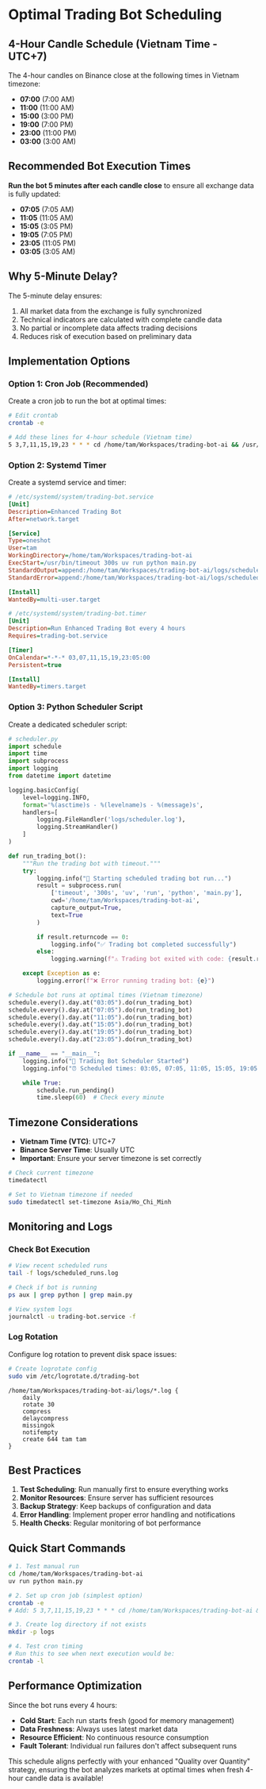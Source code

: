 # Optimal Trading Bot Scheduling

## 4-Hour Candle Schedule (Vietnam Time - UTC+7)

The 4-hour candles on Binance close at the following times in Vietnam timezone:

- **07:00** (7:00 AM)
- **11:00** (11:00 AM)
- **15:00** (3:00 PM)
- **19:00** (7:00 PM)
- **23:00** (11:00 PM)
- **03:00** (3:00 AM)

## Recommended Bot Execution Times

**Run the bot 5 minutes after each candle close** to ensure all exchange data is fully updated:

- **07:05** (7:05 AM)
- **11:05** (11:05 AM)
- **15:05** (3:05 PM)
- **19:05** (7:05 PM)
- **23:05** (11:05 PM)
- **03:05** (3:05 AM)

## Why 5-Minute Delay?

The 5-minute delay ensures:

1. All market data from the exchange is fully synchronized
2. Technical indicators are calculated with complete candle data
3. No partial or incomplete data affects trading decisions
4. Reduces risk of execution based on preliminary data

## Implementation Options

### Option 1: Cron Job (Recommended)

Create a cron job to run the bot at optimal times:

```bash
# Edit crontab
crontab -e

# Add these lines for 4-hour schedule (Vietnam time)
5 3,7,11,15,19,23 * * * cd /home/tam/Workspaces/trading-bot-ai && /usr/bin/timeout 300s uv run python main.py >> logs/scheduled_runs.log 2>&1
```

### Option 2: Systemd Timer

Create a systemd service and timer:

```ini
# /etc/systemd/system/trading-bot.service
[Unit]
Description=Enhanced Trading Bot
After=network.target

[Service]
Type=oneshot
User=tam
WorkingDirectory=/home/tam/Workspaces/trading-bot-ai
ExecStart=/usr/bin/timeout 300s uv run python main.py
StandardOutput=append:/home/tam/Workspaces/trading-bot-ai/logs/scheduled_runs.log
StandardError=append:/home/tam/Workspaces/trading-bot-ai/logs/scheduled_runs.log

[Install]
WantedBy=multi-user.target
```

```ini
# /etc/systemd/system/trading-bot.timer
[Unit]
Description=Run Enhanced Trading Bot every 4 hours
Requires=trading-bot.service

[Timer]
OnCalendar=*-*-* 03,07,11,15,19,23:05:00
Persistent=true

[Install]
WantedBy=timers.target
```

### Option 3: Python Scheduler Script

Create a dedicated scheduler script:

```python
# scheduler.py
import schedule
import time
import subprocess
import logging
from datetime import datetime

logging.basicConfig(
    level=logging.INFO,
    format='%(asctime)s - %(levelname)s - %(message)s',
    handlers=[
        logging.FileHandler('logs/scheduler.log'),
        logging.StreamHandler()
    ]
)

def run_trading_bot():
    """Run the trading bot with timeout."""
    try:
        logging.info("🚀 Starting scheduled trading bot run...")
        result = subprocess.run(
            ['timeout', '300s', 'uv', 'run', 'python', 'main.py'],
            cwd='/home/tam/Workspaces/trading-bot-ai',
            capture_output=True,
            text=True
        )

        if result.returncode == 0:
            logging.info("✅ Trading bot completed successfully")
        else:
            logging.warning(f"⚠️ Trading bot exited with code: {result.returncode}")

    except Exception as e:
        logging.error(f"❌ Error running trading bot: {e}")

# Schedule bot runs at optimal times (Vietnam timezone)
schedule.every().day.at("03:05").do(run_trading_bot)
schedule.every().day.at("07:05").do(run_trading_bot)
schedule.every().day.at("11:05").do(run_trading_bot)
schedule.every().day.at("15:05").do(run_trading_bot)
schedule.every().day.at("19:05").do(run_trading_bot)
schedule.every().day.at("23:05").do(run_trading_bot)

if __name__ == "__main__":
    logging.info("📅 Trading Bot Scheduler Started")
    logging.info("⏰ Scheduled times: 03:05, 07:05, 11:05, 15:05, 19:05, 23:05 (Vietnam time)")

    while True:
        schedule.run_pending()
        time.sleep(60)  # Check every minute
```

## Timezone Considerations

- **Vietnam Time (VTC)**: UTC+7
- **Binance Server Time**: Usually UTC
- **Important**: Ensure your server timezone is set correctly

```bash
# Check current timezone
timedatectl

# Set to Vietnam timezone if needed
sudo timedatectl set-timezone Asia/Ho_Chi_Minh
```

## Monitoring and Logs

### Check Bot Execution

```bash
# View recent scheduled runs
tail -f logs/scheduled_runs.log

# Check if bot is running
ps aux | grep python | grep main.py

# View system logs
journalctl -u trading-bot.service -f
```

### Log Rotation

Configure log rotation to prevent disk space issues:

```bash
# Create logrotate config
sudo vim /etc/logrotate.d/trading-bot
```

```
/home/tam/Workspaces/trading-bot-ai/logs/*.log {
    daily
    rotate 30
    compress
    delaycompress
    missingok
    notifempty
    create 644 tam tam
}
```

## Best Practices

1. **Test Scheduling**: Run manually first to ensure everything works
2. **Monitor Resources**: Ensure server has sufficient resources
3. **Backup Strategy**: Keep backups of configuration and data
4. **Error Handling**: Implement proper error handling and notifications
5. **Health Checks**: Regular monitoring of bot performance

## Quick Start Commands

```bash
# 1. Test manual run
cd /home/tam/Workspaces/trading-bot-ai
uv run python main.py

# 2. Set up cron job (simplest option)
crontab -e
# Add: 5 3,7,11,15,19,23 * * * cd /home/tam/Workspaces/trading-bot-ai && timeout 300s uv run python main.py >> logs/scheduled_runs.log 2>&1

# 3. Create log directory if not exists
mkdir -p logs

# 4. Test cron timing
# Run this to see when next execution would be:
crontab -l
```

## Performance Optimization

Since the bot runs every 4 hours:

- **Cold Start**: Each run starts fresh (good for memory management)
- **Data Freshness**: Always uses latest market data
- **Resource Efficient**: No continuous resource consumption
- **Fault Tolerant**: Individual run failures don't affect subsequent runs

This schedule aligns perfectly with your enhanced "Quality over Quantity" strategy, ensuring the bot analyzes markets at optimal times when fresh 4-hour candle data is available!
